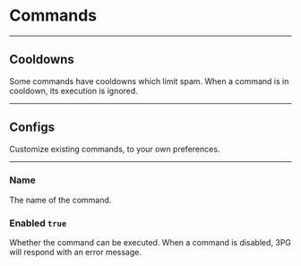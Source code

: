 # Commands

---

## Cooldowns
Some commands have cooldowns which limit spam.
When a command is in cooldown, its execution is ignored.

---

## Configs
Customize existing commands, to your own preferences.

---

### Name
The name of the command.

### Enabled `true`
Whether the command can be executed.
When a command is disabled, 3PG will respond with an error message.
